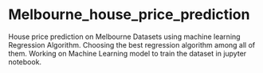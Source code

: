 # Melbourne_house_price_prediction
House price prediction on Melbourne Datasets using machine learning Regression Algorithm. 
Choosing the best regression algorithm among all of them.
Working on Machine Learning model to train the dataset in jupyter notebook.

